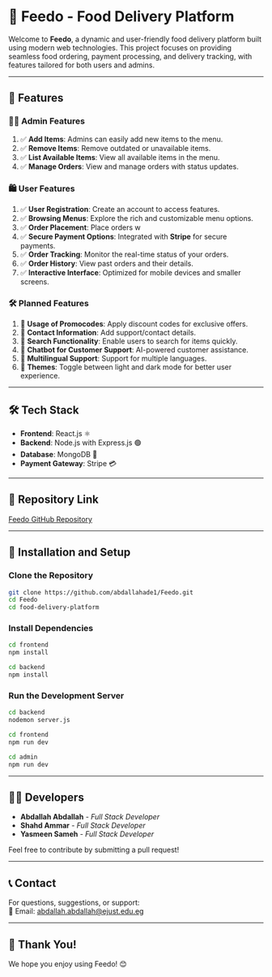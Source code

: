 
# 🍔 Feedo - Food Delivery Platform

Welcome to **Feedo**, a dynamic and user-friendly food delivery platform built using modern web technologies. This project focuses on providing seamless food ordering, payment processing, and delivery tracking, with features tailored for both users and admins.

---

## 🚀 Features

### 🧑‍💻 **Admin Features**
1. ✅ **Add Items**: Admins can easily add new items to the menu.
2. ✅ **Remove Items**: Remove outdated or unavailable items.
3. ✅ **List Available Items**: View all available items in the menu.
4. ✅ **Manage Orders**: View and manage orders with status updates.

### 🛍️ **User Features**
1. ✅ **User Registration**: Create an account to access features.
2. ✅ **Browsing Menus**: Explore the rich and customizable menu options.
3. ✅ **Order Placement**: Place orders w
4. ✅ **Secure Payment Options**: Integrated with **Stripe** for secure payments.
5. ✅ **Order Tracking**: Monitor the real-time status of your orders.
6. ✅ **Order History**: View past orders and their details.
7. ✅ **Interactive Interface**: Optimized for mobile devices and smaller screens.

### 🛠️ **Planned Features**
1. 🚧 **Usage of Promocodes**: Apply discount codes for exclusive offers.
2. 🚧 **Contact Information**: Add support/contact details.
3. 🚧 **Search Functionality**: Enable users to search for items quickly.
4. 🚧 **Chatbot for Customer Support**: AI-powered customer assistance.
5. 🚧 **Multilingual Support**: Support for multiple languages.
6. 🚧 **Themes**: Toggle between light and dark mode for better user experience.


---

## 🛠️ Tech Stack
- **Frontend**: React.js ⚛️
- **Backend**: Node.js with Express.js 🟢
- **Database**: MongoDB 🍃
- **Payment Gateway**: Stripe 💳

---

## 🔗 Repository Link
[Feedo GitHub Repository](https://github.com/abdallahade1/Feedo.git)

---

## 🎨 Installation and Setup

### Clone the Repository
```bash
git clone https://github.com/abdallahade1/Feedo.git
cd Feedo
cd food-delivery-platform
```

### Install Dependencies
```bash
cd frontend
npm install

cd backend
npm install
```

### Run the Development Server
```bash
cd backend
nodemon server.js

cd frontend
npm run dev

cd admin
npm run dev
```

---

## 👨‍💻 Developers
- **Abdallah Abdallah** - *Full Stack Developer*
- **Shahd Ammar** - *Full Stack Developer*
- **Yasmeen Sameh** - *Full Stack Developer*

Feel free to contribute by submitting a pull request!

---

## 📞 Contact
For questions, suggestions, or support:  
📧 Email: abdallah.abdallah@ejust.edu.eg




---

## 🎉 Thank You!
We hope you enjoy using Feedo! 😊

